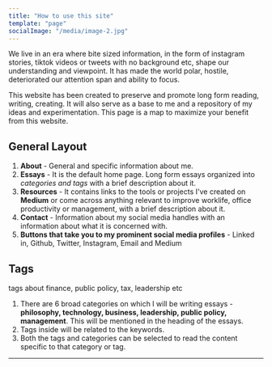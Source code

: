```yaml
---
title: "How to use this site"
template: "page"
socialImage: "/media/image-2.jpg"
---
```

We live in an era where bite sized information, in the form of instagram stories, tiktok videos or tweets with no background etc, shape our understanding and viewpoint. It has made the world polar, hostile, deteriorated our attention span and ability to focus.

This website has been created to preserve and promote long form reading, writing, creating. It will also serve as a base to me and a repository of my ideas and experimentation. This page is a map to maximize your benefit from this website.

## General Layout
1. **About** - General and specific information about me.
2. **Essays** - It is the default home page. Long form essays organized into _categories and tags_ with a brief description about it.
3. **Resources** - It contains links to the tools or projects I've created on **Medium** or come across anything relevant to improve worklife, office productivity or management, with a brief description about it.
4. **Contact** - Information about my social media handles with an information about what it is concerned with.
5. **Buttons that take you to my prominent social media profiles** - Linked in, Github, Twitter, Instagram, Email and Medium

## Tags
tags about finance, public policy, tax, leadership etc

1. There are 6 broad categories on which I will be writing essays - **philosophy, technology, business, leadership, public policy, management**. This will be mentioned in the heading of the essays.
2. Tags inside will be related to the keywords.
3. Both the tags and categories can be selected to read the content specific to that category or tag.

---
